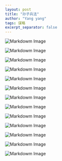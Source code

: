 ```yaml
---
layout: post
title: "孙子兵法"
author: "Yang yang"
tags: 谋略
excerpt_separator: false
---
```



<!-- ![Markdowm Image](/assets/resource/The_Art_of_War/image_1.png) -->
![Markdowm Image](https://raw.githubusercontent.com/yang-yang-o-o/Reading/main/assets/resource/The_Art_of_War/image_1.png)
<!-- ![Markdowm Image](/assets/resource/The_Art_of_War/image_2.png) -->
![Markdowm Image](https://raw.githubusercontent.com/yang-yang-o-o/Reading/main/assets/resource/The_Art_of_War/image_2.png)
<!-- ![Markdowm Image](/assets/resource/The_Art_of_War/image_3.png) -->
![Markdowm Image](https://raw.githubusercontent.com/yang-yang-o-o/Reading/main/assets/resource/The_Art_of_War/image_3.png)
<!-- ![Markdowm Image](/assets/resource/The_Art_of_War/image_4.png) -->
![Markdowm Image](https://raw.githubusercontent.com/yang-yang-o-o/Reading/main/assets/resource/The_Art_of_War/image_4.png)
<!-- ![Markdowm Image](/assets/resource/The_Art_of_War/image_5.png) -->
![Markdowm Image](https://raw.githubusercontent.com/yang-yang-o-o/Reading/main/assets/resource/The_Art_of_War/image_5.png)
<!-- ![Markdowm Image](/assets/resource/The_Art_of_War/image_6.png) -->
![Markdowm Image](https://raw.githubusercontent.com/yang-yang-o-o/Reading/main/assets/resource/The_Art_of_War/image_6.png)
<!-- ![Markdowm Image](/assets/resource/The_Art_of_War/image_7.png) -->
![Markdowm Image](https://raw.githubusercontent.com/yang-yang-o-o/Reading/main/assets/resource/The_Art_of_War/image_7.png)
<!-- ![Markdowm Image](/assets/resource/The_Art_of_War/image_8.png) -->
![Markdowm Image](https://raw.githubusercontent.com/yang-yang-o-o/Reading/main/assets/resource/The_Art_of_War/image_8.png)
<!-- ![Markdowm Image](/assets/resource/The_Art_of_War/image_9.png) -->
![Markdowm Image](https://raw.githubusercontent.com/yang-yang-o-o/Reading/main/assets/resource/The_Art_of_War/image_9.png)
<!-- ![Markdowm Image](/assets/resource/The_Art_of_War/image_10.png) -->
![Markdowm Image](https://raw.githubusercontent.com/yang-yang-o-o/Reading/main/assets/resource/The_Art_of_War/image_10.png)
<!-- ![Markdowm Image](/assets/resource/The_Art_of_War/image_11.png) -->
![Markdowm Image](https://raw.githubusercontent.com/yang-yang-o-o/Reading/main/assets/resource/The_Art_of_War/image_11.png)
<!-- ![Markdowm Image](/assets/resource/The_Art_of_War/image_12.png) -->
![Markdowm Image](https://raw.githubusercontent.com/yang-yang-o-o/Reading/main/assets/resource/The_Art_of_War/image_12.png)
<!-- ![Markdowm Image](/assets/resource/The_Art_of_War/image_13.png) -->
![Markdowm Image](https://raw.githubusercontent.com/yang-yang-o-o/Reading/main/assets/resource/The_Art_of_War/image_13.png)

<!-- <embed src="https://raw.githubusercontent.com/yang-yang-o-o/Reading/main/assets/resource/The_Art_of_War/mobile-aloha.pdf"
type="application/pdf"  width="800px" height="2400px">

<a href="https://raw.githubusercontent.com/yang-yang-o-o/Reading/main/assets/resource/The_Art_of_War/mobile-aloha.pdf" target="_blank">PDF.</a>

<iframe src="https://raw.githubusercontent.com/yang-yang-o-o/Reading/main/assets/resource/The_Art_of_War/mobile-aloha.pdf"
 width="800px" height="2400px"></iframe>

<object data="https://raw.githubusercontent.com/yang-yang-o-o/Reading/main/assets/resource/The_Art_of_War/mobile-aloha.pdf"
type="application/pdf" width="800px" height="2400px"></object> -->
